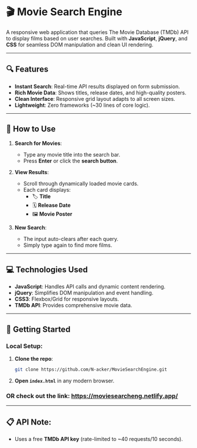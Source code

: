 # 🎬 Movie Search Engine

A responsive web application that queries The Movie Database (TMDb) API to display films based on user searches. Built with **JavaScript**, **jQuery**, and **CSS** for seamless DOM manipulation and clean UI rendering.

---

## 🔍 Features

- **Instant Search**: Real-time API results displayed on form submission.
- **Rich Movie Data**: Shows titles, release dates, and high-quality posters.
- **Clean Interface**: Responsive grid layout adapts to all screen sizes.
- **Lightweight**: Zero frameworks (~30 lines of core logic).

---

## 🎥 How to Use

1. **Search for Movies**:
    - Type any movie title into the search bar.
    - Press **Enter** or click the **search button**.

2. **View Results**:
    - Scroll through dynamically loaded movie cards.
    - Each card displays:
        - 🏷️ **Title**
        - 🗓️ **Release Date**
        - 🖼️ **Movie Poster**

3. **New Search**:
    - The input auto-clears after each query.
    - Simply type again to find more films.

---

## 💻 Technologies Used

- **JavaScript**: Handles API calls and dynamic content rendering.
- **jQuery**: Simplifies DOM manipulation and event handling.
- **CSS3**: Flexbox/Grid for responsive layouts.
- **TMDb API**: Provides comprehensive movie data.

---

## 🚀 Getting Started

### Local Setup:

1. **Clone the repo**:
    ```bash
    git clone https://github.com/N-acker/MovieSearchEngine.git
    ```

2. **Open `index.html`** in any modern browser.

### OR check out the link: https://moviesearcheng.netlify.app/

---

## 📋 API Note:

- Uses a free **TMDb API key** (rate-limited to ~40 requests/10 seconds).

